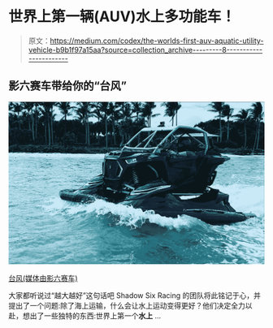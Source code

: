 # 世界上第一辆(AUV)水上多功能车！

> 原文：<https://medium.com/codex/the-worlds-first-auv-aquatic-utility-vehicle-b9b1f97a15aa?source=collection_archive---------8----------------------->

## 影六赛车带给你的“台风”

![](img/ebc54f5af99b4af9bb2b162990c2d766.png)

[台风(媒体由影六赛车)](https://shadowsixracing.com/wp-content/uploads/2022/03/typhoon-gallery-2.jpg)

大家都听说过“越大越好”这句话吧 Shadow Six Racing 的团队将此铭记于心，并提出了一个问题:除了海上运输，什么会让水上运动变得更好？他们决定全力以赴，想出了一些独特的东西:世界上第一个**水上** …